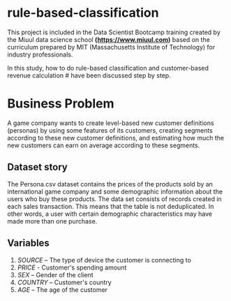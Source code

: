 # rule-based-classification

This project is included in the Data Scientist Bootcamp training created by the Miuul data science school **(https://www.miuul.com)** based on the curriculum prepared by MIT (Massachusetts Institute of Technology) for industry professionals.

In this study, how to do rule-based classification and customer-based revenue calculation # have been discussed step by step.

# Business Problem

A game company wants to create level-based new customer definitions (personas) by using some features of its customers, creating segments according to these new customer definitions, and estimating how much the new customers can earn on average according to these segments.

## Dataset story

The Persona.csv dataset contains the prices of the products sold by an international game company and some demographic information about the users who buy these products. The data set consists of records created in each sales transaction. This means that the table is not deduplicated. In other words, a user with certain demographic characteristics may have made more than one purchase.

## Variables

 1. *SOURCE* – The type of device the customer is connecting to
 2. *PRICE* - Customer's spending amount
 3. *SEX* – Gender of the client
 4. *COUNTRY* – Customer's country
 5. *AGE* – The age of the customer
